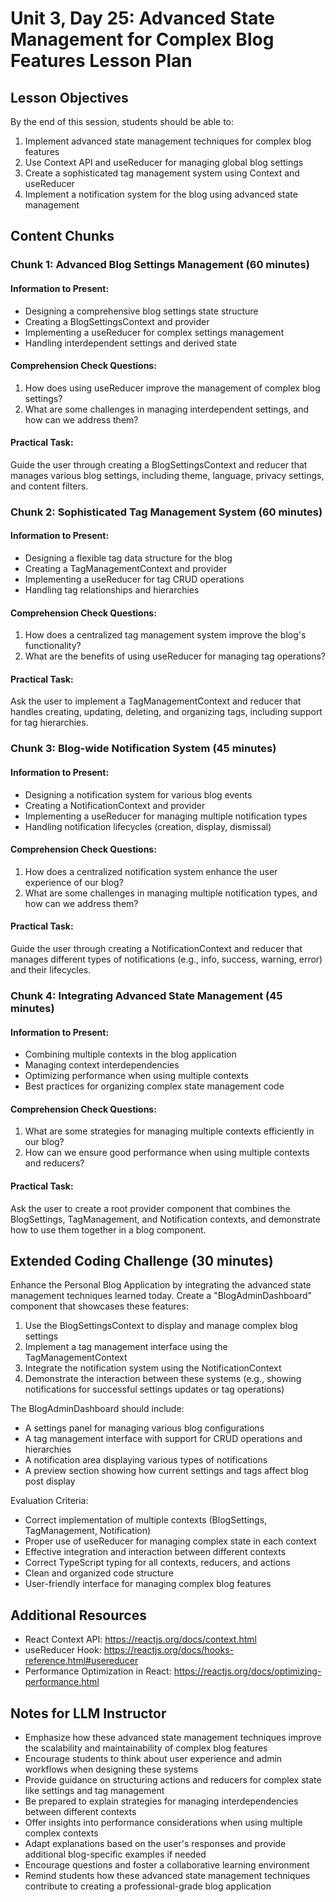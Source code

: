 # Unit 3, Day 25: Advanced State Management for Complex Blog Features Lesson Plan

## Lesson Objectives
By the end of this session, students should be able to:
1. Implement advanced state management techniques for complex blog features
2. Use Context API and useReducer for managing global blog settings
3. Create a sophisticated tag management system using Context and useReducer
4. Implement a notification system for the blog using advanced state management

## Content Chunks

### Chunk 1: Advanced Blog Settings Management (60 minutes)

#### Information to Present:
- Designing a comprehensive blog settings state structure
- Creating a BlogSettingsContext and provider
- Implementing a useReducer for complex settings management
- Handling interdependent settings and derived state

#### Comprehension Check Questions:
1. How does using useReducer improve the management of complex blog settings?
2. What are some challenges in managing interdependent settings, and how can we address them?

#### Practical Task:
Guide the user through creating a BlogSettingsContext and reducer that manages various blog settings, including theme, language, privacy settings, and content filters.

### Chunk 2: Sophisticated Tag Management System (60 minutes)

#### Information to Present:
- Designing a flexible tag data structure for the blog
- Creating a TagManagementContext and provider
- Implementing a useReducer for tag CRUD operations
- Handling tag relationships and hierarchies

#### Comprehension Check Questions:
1. How does a centralized tag management system improve the blog's functionality?
2. What are the benefits of using useReducer for managing tag operations?

#### Practical Task:
Ask the user to implement a TagManagementContext and reducer that handles creating, updating, deleting, and organizing tags, including support for tag hierarchies.

### Chunk 3: Blog-wide Notification System (45 minutes)

#### Information to Present:
- Designing a notification system for various blog events
- Creating a NotificationContext and provider
- Implementing a useReducer for managing multiple notification types
- Handling notification lifecycles (creation, display, dismissal)

#### Comprehension Check Questions:
1. How does a centralized notification system enhance the user experience of our blog?
2. What are some challenges in managing multiple notification types, and how can we address them?

#### Practical Task:
Guide the user through creating a NotificationContext and reducer that manages different types of notifications (e.g., info, success, warning, error) and their lifecycles.

### Chunk 4: Integrating Advanced State Management (45 minutes)

#### Information to Present:
- Combining multiple contexts in the blog application
- Managing context interdependencies
- Optimizing performance when using multiple contexts
- Best practices for organizing complex state management code

#### Comprehension Check Questions:
1. What are some strategies for managing multiple contexts efficiently in our blog?
2. How can we ensure good performance when using multiple contexts and reducers?

#### Practical Task:
Ask the user to create a root provider component that combines the BlogSettings, TagManagement, and Notification contexts, and demonstrate how to use them together in a blog component.

## Extended Coding Challenge (30 minutes)

Enhance the Personal Blog Application by integrating the advanced state management techniques learned today. Create a "BlogAdminDashboard" component that showcases these features:

1. Use the BlogSettingsContext to display and manage complex blog settings
2. Implement a tag management interface using the TagManagementContext
3. Integrate the notification system using the NotificationContext
4. Demonstrate the interaction between these systems (e.g., showing notifications for successful settings updates or tag operations)

The BlogAdminDashboard should include:
- A settings panel for managing various blog configurations
- A tag management interface with support for CRUD operations and hierarchies
- A notification area displaying various types of notifications
- A preview section showing how current settings and tags affect blog post display

Evaluation Criteria:
- Correct implementation of multiple contexts (BlogSettings, TagManagement, Notification)
- Proper use of useReducer for managing complex state in each context
- Effective integration and interaction between different contexts
- Correct TypeScript typing for all contexts, reducers, and actions
- Clean and organized code structure
- User-friendly interface for managing complex blog features

## Additional Resources
- React Context API: https://reactjs.org/docs/context.html
- useReducer Hook: https://reactjs.org/docs/hooks-reference.html#usereducer
- Performance Optimization in React: https://reactjs.org/docs/optimizing-performance.html

## Notes for LLM Instructor
- Emphasize how these advanced state management techniques improve the scalability and maintainability of complex blog features
- Encourage students to think about user experience and admin workflows when designing these systems
- Provide guidance on structuring actions and reducers for complex state like settings and tag management
- Be prepared to explain strategies for managing interdependencies between different contexts
- Offer insights into performance considerations when using multiple complex contexts
- Adapt explanations based on the user's responses and provide additional blog-specific examples if needed
- Encourage questions and foster a collaborative learning environment
- Remind students how these advanced state management techniques contribute to creating a professional-grade blog application
